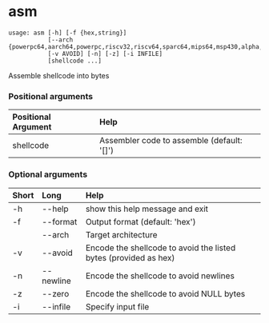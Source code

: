 <!-- THIS PART OF THIS FILE IS AUTOGENERATED. DO NOT MODIFY IT. See scripts/generate-docs.sh -->
# asm

```text
usage: asm [-h] [-f {hex,string}]
           [--arch {powerpc64,aarch64,powerpc,riscv32,riscv64,sparc64,mips64,msp430,alpha,amd64,sparc,thumb,cris,i386,ia64,m68k,mips,s390,none,avr,arm,vax}]
           [-v AVOID] [-n] [-z] [-i INFILE]
           [shellcode ...]

```

Assemble shellcode into bytes
### Positional arguments

|Positional Argument|Help|
| :--- | :--- |
|shellcode|Assembler code to assemble (default: '[]')|

### Optional arguments

|Short|Long|Help|
| :--- | :--- | :--- |
|-h|--help|show this help message and exit|
|-f|--format|Output format (default: 'hex')|
||--arch|Target architecture|
|-v|--avoid|Encode the shellcode to avoid the listed bytes (provided as hex)|
|-n|--newline|Encode the shellcode to avoid newlines|
|-z|--zero|Encode the shellcode to avoid NULL bytes|
|-i|--infile|Specify input file|

<!-- END OF AUTOGENERATED PART. Do not modify this line or the line below, they mark the end of the auto-generated part of the file. If you want to extend the documentation in a way which cannot easily be done by adding to the command help description, write below the following line. -->
<!-- ------------\>8---- ----\>8---- ----\>8------------ -->
